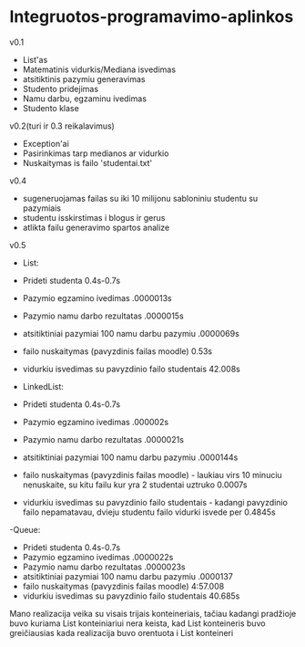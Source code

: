 # Integruotos-programavimo-aplinkos

v0.1

- List'as
- Matematinis vidurkis/Mediana isvedimas
- atsitiktinis pazymiu generavimas
- Studento pridejimas
- Namu darbu, egzaminu ivedimas
- Studento klase

v0.2(turi ir 0.3 reikalavimus)

- Exception'ai
- Pasirinkimas tarp medianos ar vidurkio
- Nuskaitymas is failo 'studentai.txt'

v0.4

- sugeneruojamas failas su iki 10 milijonu sabloniniu studentu su pazymiais
- studentu isskirstimas i blogus ir gerus
- atlikta failu generavimo spartos analize

v0.5

- List:
- Prideti studenta 0.4s-0.7s
- Pazymio egzamino ivedimas .0000013s
- Pazymio namu darbo rezultatas .0000015s
- atsitiktiniai pazymiai 100 namu darbu pazymiu .0000069s
- failo nuskaitymas (pavyzdinis failas moodle) 0.53s
- vidurkiu isvedimas su pavyzdinio failo studentais 42.008s

- LinkedList:
- Prideti studenta 0.4s-0.7s
- Pazymio egzamino ivedimas  .000002s
- Pazymio namu darbo rezultatas .0000021s
- atsitiktiniai pazymiai 100 namu darbu pazymiu .0000144s
- failo nuskaitymas (pavyzdinis failas moodle) - laukiau virs 10 minuciu nenuskaite, su kitu failu kur yra 2 studentai uztruko 0.0007s
- vidurkiu isvedimas su pavyzdinio failo studentais - kadangi pavyzdinio failo nepamatavau, dvieju studentu failo vidurki isvede per 0.4845s

-Queue:
- Prideti studenta 0.4s-0.7s
- Pazymio egzamino ivedimas .0000022s
- Pazymio namu darbo rezultatas .0000023s
- atsitiktiniai pazymiai 100 namu darbu pazymiu .0000137
- failo nuskaitymas (pavyzdinis failas moodle) 4:57.008
- vidurkiu isvedimas su pavyzdinio failo studentais 40.685s

Mano realizacija veika su visais trijais konteineriais, tačiau kadangi pradžioje buvo kuriama List konteiniariui nera keista, kad List konteineris buvo greičiausias kada realizacija buvo orentuota i List konteineri
